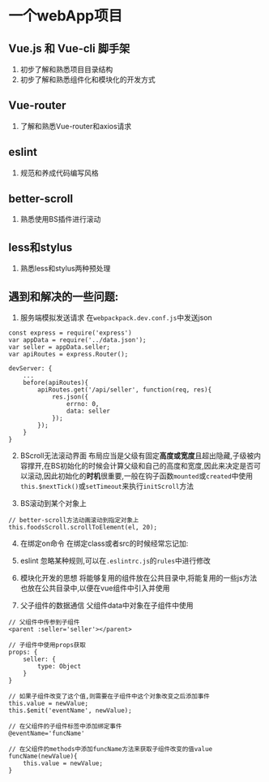 
# 一个webApp项目
## Vue.js 和 Vue-cli 脚手架
1. 初步了解和熟悉项目目录结构
2. 初步了解和熟悉组件化和模块化的开发方式


## Vue-router
1. 了解和熟悉Vue-router和axios请求

## eslint
1. 规范和养成代码编写风格

## better-scroll
1. 熟悉使用BS插件进行滚动

## less和stylus
1. 熟悉less和stylus两种预处理

## 遇到和解决的一些问题: 
1. 服务端模拟发送请求
在`webpackpack.dev.conf.js`中发送json
```
const express = require('express')
var appData = require('../data.json');
var seller = appData.seller;
var apiRoutes = express.Router();

devServer: {
    ...
    before(apiRoutes){
        apiRoutes.get('/api/seller', function(req, res){
            res.json({
                errno: 0,
                data: seller
            });
        });
    }
}
```
2. BScroll无法滚动界面
布局应当是父级有固定**高度或宽度**且超出隐藏,子级被内容撑开,在BS初始化的时候会计算父级和自己的高度和宽度,因此来决定是否可以滚动,因此初始化的**时机**很重要,一般在钩子函数`mounted`或`created`中使用`this.$nextTick()`或`setTimeout`来执行`initScroll`方法

3. BS滚动到某个对象上
```
// better-scroll方法动画滚动到指定对象上
this.foodsScroll.scrollToElement(el, 20);
```
4. 在绑定on命令
在绑定class或者src的时候经常忘记加:

5. eslint
忽略某种规则,可以在`.eslintrc.js`的`rules`中进行修改

6. 模块化开发的思想
将能够复用的组件放在公共目录中,将能复用的一些js方法也放在公共目录中,以便在vue组件中引入并使用

7. 父子组件的数据通信
父组件data中对象在子组件中使用
```
// 父组件中传参到子组件
<parent :seller='seller'></parent>

// 子组件中使用props获取
props: {
    seller: {
        type: Object
    }
}

// 如果子组件改变了这个值,则需要在子组件中这个对象改变之后添加事件
this.value = newValue;
this.$emit('eventName', newValue);

// 在父组件的子组件标签中添加绑定事件
@eventName='funcName'

// 在父组件的methods中添加funcName方法来获取子组件改变的值value
funcName(newValue){
    this.value = newValue;
}

